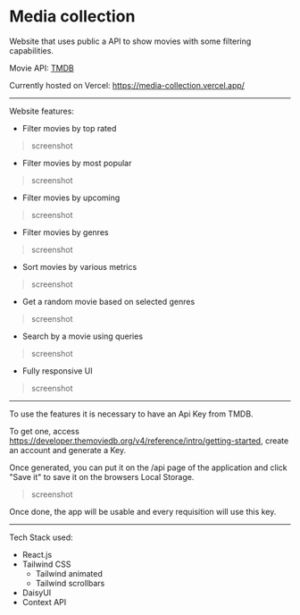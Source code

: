 # Media collection

Website that uses public a API to show movies with some filtering capabilities. 

Movie API: [TMDB](https://www.themoviedb.org/?language=pt-BR)

Currently hosted on Vercel: https://media-collection.vercel.app/

<hr>

Website features:

- Filter movies by top rated
> screenshot

- Filter movies by most popular
> screenshot 

- Filter movies by upcoming
> screenshot 

- Filter movies by genres
> screenshot

- Sort movies by various metrics
> screenshot

- Get a random movie based on selected genres
> screenshot

- Search by a movie using queries
> screenshot

- Fully responsive UI
> screenshot

<hr>

To use the features it is necessary to have an Api Key from TMDB.

To get one, access https://developer.themoviedb.org/v4/reference/intro/getting-started, create an account and generate a Key.

Once generated, you can put it on the /api page of the application and click "Save it" to save it on the browsers Local Storage. 

> screenshot

Once done, the app will be usable and every requisition will use this key. 

<hr>

Tech Stack used: 
- React.js
- Tailwind CSS
    - Tailwind animated
    - Tailwind scrollbars
- DaisyUI
- Context API
